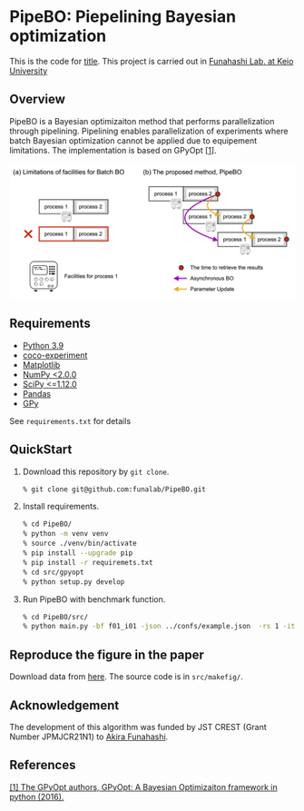 # PipeBO: Piepelining Bayesian optimization

This is the code for [title]().
This project is carried out in [Funahashi Lab. at Keio University](https://fun.bio.keio.ac.jp/)

## Overview
PipeBO is a Bayesian optimizaiton method that performs parallelization through pipelining.
Pipelining enables parallelization of experiments where batch Bayesian optimization cannot be applied due to equipement limitations.
The implementation is based on GPyOpt [[1](#ref1)].

![overvew](images/overview.png)


## Requirements

- [Python 3.9](https://www.python.org/downloads/)
- [coco-experiment](https://pypi.org/project/coco-experiment/)
- [Matplotlib](https://matplotlib.org/)
- [NumPy <2.0.0](http://www.numpy.or)
- [SciPy <=1.12.0](http://www.scipy.org)
- [Pandas](https://pandas.pydata.org/)
- [GPy]()

See ```requirements.txt``` for details

## QuickStart

1. Download this repository by `git clone`.
    ```sh
    % git clone git@github.com:funalab/PipeBO.git
    ```
2. Install requirements.
    ```sh
    % cd PipeBO/
    % python -m venv venv
    % source ./venv/bin/activate
    % pip install --upgrade pip
    % pip install -r requiremets.txt
    % cd src/gpyopt
    % python setup.py develop
    ```
3. Run PipeBO with benchmark function.
    ```sh
    % cd PipeBO/src/
    % python main.py -bf f01_i01 -json ../confs/example.json  -rs 1 -iter 10
    ```

## Reproduce the figure in the paper
Download data from [here](https://drive.google.com/file/d/1FjqTohtbwMSv4bAEDmB9C5an3qre7jYw/view?usp=drive_link).
The source code is in `src/makefig/`.

## Acknowledgement
The development of this algorithm was funded by JST CREST (Grant Number JPMJCR21N1) to [Akira Funahashi](https://github.com/funasoul).

## References
<a id="ref1"></a>[[1] The GPyOpt authors, GPyOpt: A Bayesian Optimizaiton framework in python (2016).](https://github.com/SheffieldML/GPyOpt)